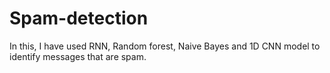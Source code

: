 # Spam-detection
In this, I have used RNN, Random forest, Naive Bayes and 1D CNN model to identify messages that are spam.
